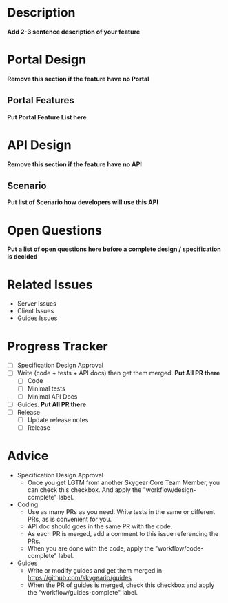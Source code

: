 # Description

**Add 2-3 sentence description of your feature**

# Portal Design

**Remove this section if the feature have no Portal**

## Portal Features

**Put Portal Feature List here**

# API Design

**Remove this section if the feature have no API**

## Scenario

**Put list of Scenario how developers will use this API**

# Open Questions

**Put a list of open questions here before a complete design / specification is decided**

# Related Issues

- Server Issues
- Client Issues
- Guides Issues

# Progress Tracker

- [ ] Specification Design Approval
- [ ] Write (code + tests + API docs) then get them merged. **Put All PR there**
  - [ ] Code
  - [ ] Minimal tests
  - [ ] Minimal API Docs
- [ ] Guides. **Put All PR there**
- [ ] Release
  - [ ] Update release notes
  - [ ] Release

# Advice

- Specification Design Approval
  - Once you get LGTM from another Skygear Core Team Member, you can check this checkbox. And apply the "workflow/design-complete" label.
- Coding
  - Use as many PRs as you need.  Write tests in the same or different PRs, as is convenient for you.
  - API doc should goes in the same PR with the code.
  - As each PR is merged, add a comment to this issue referencing the PRs.
  - When you are done with the code, apply the "workflow/code-complete" label.
- Guides
  - Write or modify guides and get them merged in https://github.com/skygeario/guides
  - When the PR of guides is merged, check this checkbox and apply the "workflow/guides-complete" label.
